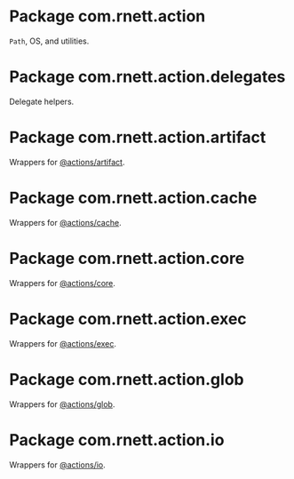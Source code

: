 # Package com.rnett.action

`Path`, OS, and utilities.

# Package com.rnett.action.delegates

Delegate helpers.

# Package com.rnett.action.artifact

Wrappers for [@actions/artifact](https://github.com/actions/toolkit/blob/main/packages/artifact).

# Package com.rnett.action.cache

Wrappers for [@actions/cache](https://github.com/actions/toolkit/blob/main/packages/cache).

# Package com.rnett.action.core

Wrappers for [@actions/core](https://github.com/actions/toolkit/blob/main/packages/core).

# Package com.rnett.action.exec

Wrappers for [@actions/exec](https://github.com/actions/toolkit/blob/main/packages/exec).

# Package com.rnett.action.glob

Wrappers for [@actions/glob](https://github.com/actions/toolkit/blob/main/packages/glob).

# Package com.rnett.action.io

Wrappers for [@actions/io](https://github.com/actions/toolkit/blob/main/packages/io).